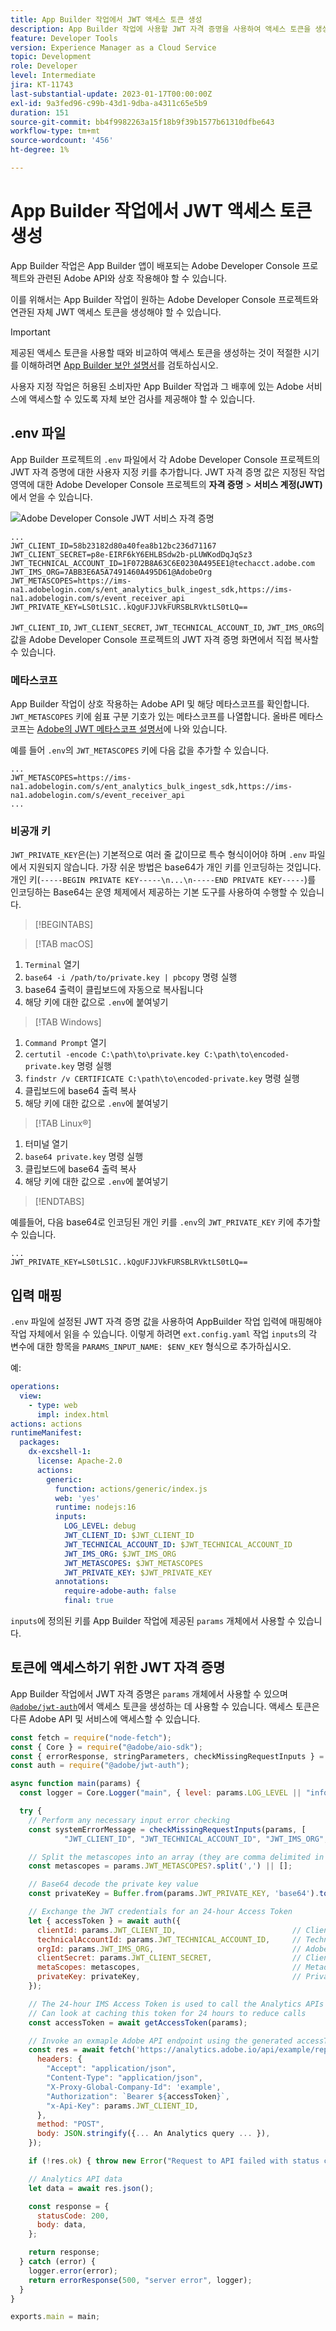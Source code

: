 ```yaml
---
title: App Builder 작업에서 JWT 액세스 토큰 생성
description: App Builder 작업에 사용할 JWT 자격 증명을 사용하여 액세스 토큰을 생성하는 방법을 알아봅니다.
feature: Developer Tools
version: Experience Manager as a Cloud Service
topic: Development
role: Developer
level: Intermediate
jira: KT-11743
last-substantial-update: 2023-01-17T00:00:00Z
exl-id: 9a3fed96-c99b-43d1-9dba-a4311c65e5b9
duration: 151
source-git-commit: bb4f9982263a15f18b9f39b1577b61310dfbe643
workflow-type: tm+mt
source-wordcount: '456'
ht-degree: 1%

---
```


# App Builder 작업에서 JWT 액세스 토큰 생성

App Builder 작업은 App Builder 앱이 배포되는 Adobe Developer Console 프로젝트와 관련된 Adobe API와 상호 작용해야 할 수 있습니다.

이를 위해서는 App Builder 작업이 원하는 Adobe Developer Console 프로젝트와 연관된 자체 JWT 액세스 토큰을 생성해야 할 수 있습니다.

>[!IMPORTANT]
>
> 제공된 액세스 토큰을 사용할 때와 비교하여 액세스 토큰을 생성하는 것이 적절한 시기를 이해하려면 [App Builder 보안 설명서](https://developer.adobe.com/app-builder/docs/guides/security/)를 검토하십시오.
>
> 사용자 지정 작업은 허용된 소비자만 App Builder 작업과 그 배후에 있는 Adobe 서비스에 액세스할 수 있도록 자체 보안 검사를 제공해야 할 수 있습니다.


## .env 파일

App Builder 프로젝트의 `.env` 파일에서 각 Adobe Developer Console 프로젝트의 JWT 자격 증명에 대한 사용자 지정 키를 추가합니다. JWT 자격 증명 값은 지정된 작업 영역에 대한 Adobe Developer Console 프로젝트의 __자격 증명__ > __서비스 계정(JWT)__&#x200B;에서 얻을 수 있습니다.

![Adobe Developer Console JWT 서비스 자격 증명](./assets/jwt-auth/jwt-credentials.png)

```
...
JWT_CLIENT_ID=58b23182d80a40fea8b12bc236d71167
JWT_CLIENT_SECRET=p8e-EIRF6kY6EHLBSdw2b-pLUWKodDqJqSz3
JWT_TECHNICAL_ACCOUNT_ID=1F072B8A63C6E0230A495EE1@techacct.adobe.com
JWT_IMS_ORG=7ABB3E6A5A7491460A495D61@AdobeOrg
JWT_METASCOPES=https://ims-na1.adobelogin.com/s/ent_analytics_bulk_ingest_sdk,https://ims-na1.adobelogin.com/s/event_receiver_api
JWT_PRIVATE_KEY=LS0tLS1C..kQgUFJJVkFURSBLRVktLS0tLQ==
```

`JWT_CLIENT_ID`, `JWT_CLIENT_SECRET`, `JWT_TECHNICAL_ACCOUNT_ID`, `JWT_IMS_ORG`의 값을 Adobe Developer Console 프로젝트의 JWT 자격 증명 화면에서 직접 복사할 수 있습니다.

### 메타스코프

App Builder 작업이 상호 작용하는 Adobe API 및 해당 메타스코프를 확인합니다. `JWT_METASCOPES` 키에 쉼표 구분 기호가 있는 메타스코프를 나열합니다. 올바른 메타스코프는 [Adobe의 JWT 메타스코프 설명서](https://developer.adobe.com/developer-console/docs/guides/authentication/JWT/scopes)에 나와 있습니다.


예를 들어 `.env`의 `JWT_METASCOPES` 키에 다음 값을 추가할 수 있습니다.

```
...
JWT_METASCOPES=https://ims-na1.adobelogin.com/s/ent_analytics_bulk_ingest_sdk,https://ims-na1.adobelogin.com/s/event_receiver_api
...
```

### 비공개 키

`JWT_PRIVATE_KEY`은(는) 기본적으로 여러 줄 값이므로 특수 형식이어야 하며 `.env` 파일에서 지원되지 않습니다. 가장 쉬운 방법은 base64가 개인 키를 인코딩하는 것입니다. 개인 키(`-----BEGIN PRIVATE KEY-----\n...\n-----END PRIVATE KEY-----`)를 인코딩하는 Base64는 운영 체제에서 제공하는 기본 도구를 사용하여 수행할 수 있습니다.

>[!BEGINTABS]

>[!TAB macOS]

1. `Terminal` 열기
1. `base64 -i /path/to/private.key | pbcopy` 명령 실행
1. base64 출력이 클립보드에 자동으로 복사됩니다
1. 해당 키에 대한 값으로 `.env`에 붙여넣기

>[!TAB Windows]

1. `Command Prompt` 열기
1. `certutil -encode C:\path\to\private.key C:\path\to\encoded-private.key` 명령 실행
1. `findstr /v CERTIFICATE C:\path\to\encoded-private.key` 명령 실행
1. 클립보드에 base64 출력 복사
1. 해당 키에 대한 값으로 `.env`에 붙여넣기

>[!TAB Linux®]

1. 터미널 열기
1. `base64 private.key` 명령 실행
1. 클립보드에 base64 출력 복사
1. 해당 키에 대한 값으로 `.env`에 붙여넣기

>[!ENDTABS]

예를들어, 다음 base64로 인코딩된 개인 키를 `.env`의 `JWT_PRIVATE_KEY` 키에 추가할 수 있습니다.

```
...
JWT_PRIVATE_KEY=LS0tLS1C..kQgUFJJVkFURSBLRVktLS0tLQ==
```

## 입력 매핑

`.env` 파일에 설정된 JWT 자격 증명 값을 사용하여 AppBuilder 작업 입력에 매핑해야 작업 자체에서 읽을 수 있습니다. 이렇게 하려면 `ext.config.yaml` 작업 `inputs`의 각 변수에 대한 항목을 `PARAMS_INPUT_NAME: $ENV_KEY` 형식으로 추가하십시오.

예:

```yaml
operations:
  view:
    - type: web
      impl: index.html
actions: actions
runtimeManifest:
  packages:
    dx-excshell-1:
      license: Apache-2.0
      actions:
        generic:
          function: actions/generic/index.js
          web: 'yes'
          runtime: nodejs:16
          inputs:
            LOG_LEVEL: debug
            JWT_CLIENT_ID: $JWT_CLIENT_ID
            JWT_TECHNICAL_ACCOUNT_ID: $JWT_TECHNICAL_ACCOUNT_ID
            JWT_IMS_ORG: $JWT_IMS_ORG
            JWT_METASCOPES: $JWT_METASCOPES
            JWT_PRIVATE_KEY: $JWT_PRIVATE_KEY
          annotations:
            require-adobe-auth: false
            final: true
```

`inputs`에 정의된 키를 App Builder 작업에 제공된 `params` 개체에서 사용할 수 있습니다.


## 토큰에 액세스하기 위한 JWT 자격 증명

App Builder 작업에서 JWT 자격 증명은 `params` 개체에서 사용할 수 있으며 [`@adobe/jwt-auth`](https://www.npmjs.com/package/@adobe/jwt-auth)에서 액세스 토큰을 생성하는 데 사용할 수 있습니다. 액세스 토큰은 다른 Adobe API 및 서비스에 액세스할 수 있습니다.

```javascript
const fetch = require("node-fetch");
const { Core } = require("@adobe/aio-sdk");
const { errorResponse, stringParameters, checkMissingRequestInputs } = require("../utils");
const auth = require("@adobe/jwt-auth");

async function main(params) {
  const logger = Core.Logger("main", { level: params.LOG_LEVEL || "info" });

  try {
    // Perform any necessary input error checking
    const systemErrorMessage = checkMissingRequestInputs(params, [
            "JWT_CLIENT_ID", "JWT_TECHNICAL_ACCOUNT_ID", "JWT_IMS_ORG", "JWT_CLIENT_SECRET", "JWT_METASCOPES", "JWT_PRIVATE_KEY"], []);

    // Split the metascopes into an array (they are comma delimited in the .env file)
    const metascopes = params.JWT_METASCOPES?.split(',') || [];

    // Base64 decode the private key value
    const privateKey = Buffer.from(params.JWT_PRIVATE_KEY, 'base64').toString('utf-8');

    // Exchange the JWT credentials for an 24-hour Access Token
    let { accessToken } = await auth({
      clientId: params.JWT_CLIENT_ID,                          // Client Id
      technicalAccountId: params.JWT_TECHNICAL_ACCOUNT_ID,     // Technical Account Id
      orgId: params.JWT_IMS_ORG,                               // Adobe IMS Org Id
      clientSecret: params.JWT_CLIENT_SECRET,                  // Client Secret
      metaScopes: metascopes,                                  // Metadcopes defining level of access the access token should provide
      privateKey: privateKey,                                  // Private Key to sign the JWT
    });

    // The 24-hour IMS Access Token is used to call the Analytics APIs
    // Can look at caching this token for 24 hours to reduce calls
    const accessToken = await getAccessToken(params);

    // Invoke an exmaple Adobe API endpoint using the generated accessToken
    const res = await fetch('https://analytics.adobe.io/api/example/reports', {
      headers: {
        "Accept": "application/json",
        "Content-Type": "application/json",
        "X-Proxy-Global-Company-Id": 'example',
        "Authorization": `Bearer ${accessToken}`,
        "x-Api-Key": params.JWT_CLIENT_ID,
      },
      method: "POST",
      body: JSON.stringify({... An Analytics query ... }),
    });

    if (!res.ok) { throw new Error("Request to API failed with status code " + res.status);}

    // Analytics API data
    let data = await res.json();

    const response = {
      statusCode: 200,
      body: data,
    };

    return response;
  } catch (error) {
    logger.error(error);
    return errorResponse(500, "server error", logger);
  }
}

exports.main = main;
```
